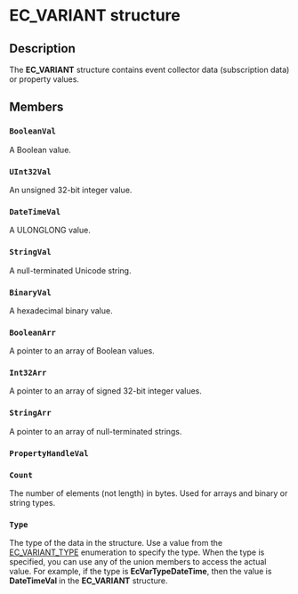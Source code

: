 # EC_VARIANT structure

## Description

The **EC_VARIANT** structure contains event collector data (subscription data) or property values.

## Members

### `BooleanVal`

A Boolean value.

### `UInt32Val`

An unsigned 32-bit integer value.

### `DateTimeVal`

A ULONGLONG value.

### `StringVal`

A null-terminated Unicode string.

### `BinaryVal`

A hexadecimal binary value.

### `BooleanArr`

A pointer to an array of Boolean values.

### `Int32Arr`

A pointer to an array of signed 32-bit integer values.

### `StringArr`

A pointer to an array of null-terminated strings.

### `PropertyHandleVal`

### `Count`

The number of elements (not length) in bytes. Used for arrays and binary or string types.

### `Type`

The type of the data in the structure. Use a value from the [EC_VARIANT_TYPE](https://learn.microsoft.com/windows/desktop/api/evcoll/ne-evcoll-ec_variant_type) enumeration to specify the type. When the type is specified, you can use any of the union members to access the actual value. For example, if the type is **EcVarTypeDateTime**, then the value is **DateTimeVal** in the **EC_VARIANT** structure.